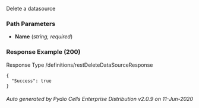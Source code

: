 






 
Delete a datasource  


### Path Parameters

 - **Name** (_string, required_) 




### Response Example (200)
Response Type /definitions/restDeleteDataSourceResponse

```
{
  "Success": true
}
```




###### Auto generated by Pydio Cells Enterprise Distribution v2.0.9 on 11-Jun-2020
